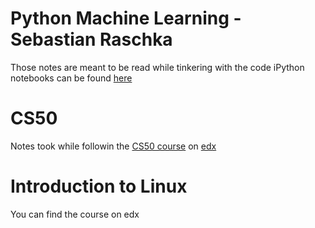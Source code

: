 # Python Machine Learning - Sebastian Raschka
Those notes are meant to be read while tinkering with the code
iPython notebooks can be found [here](https://github.com/rasbt/python-machine-learning-book)

# CS50
Notes took while followin the [CS50 course](https://cs50.harvard.edu/) on [edx](https://www.edx.org/)

#  Introduction to Linux
You can find the course on edx 
